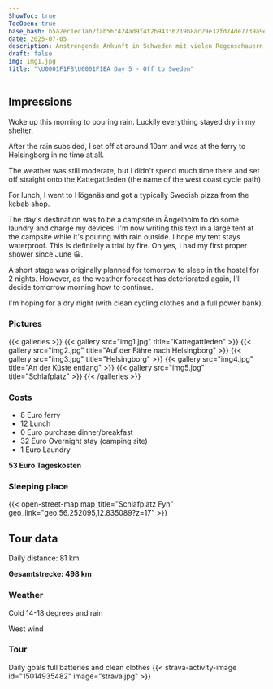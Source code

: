 ```yaml
---
ShowToc: true
TocOpen: true
base_hash: b5a2ec1ec1ab2fab56c424ad9f4f2b94336219b8ac29e32fd74de7739a9ef8d9
date: 2025-07-05
description: Anstrengende Ankunft in Schweden mit vielen Regenschauern
draft: false
img: img1.jpg
title: "\U0001F1F8\U0001F1EA Day 5 - Off to Sweden"
---
```


## Impressions
Woke up this morning to pouring rain. Luckily everything stayed dry in my shelter.

After the rain subsided, I set off at around 10am and was at the ferry to Helsingborg in no time at all.

The weather was still moderate, but I didn't spend much time there and set off straight onto the Kattegattleden (the name of the west coast cycle path).

For lunch, I went to Höganäs and got a typically Swedish pizza from the kebab shop.

The day's destination was to be a campsite in Ängelholm to do some laundry and charge my devices.
I'm now writing this text in a large tent at the campsite while it's pouring with rain outside. I hope my tent stays waterproof. This is definitely a trial by fire.
Oh yes, I had my first proper shower since June 😀.

A short stage was originally planned for tomorrow to sleep in the hostel for 2 nights. However, as the weather forecast has deteriorated again, I'll decide tomorrow morning how to continue.

I'm hoping for a dry night (with clean cycling clothes and a full power bank).
### Pictures
{{< galleries >}}
{{< gallery src="img1.jpg" title="Kattegattleden" >}}
{{< gallery src="img2.jpg" title="Auf der Fähre nach Helsingborg" >}}
{{< gallery src="img3.jpg" title="Helsingborg" >}}
{{< gallery src="img4.jpg" title="An der Küste entlang" >}}
{{< gallery src="img5.jpg" title="Schlafplatz" >}}
{{< /galleries >}}

### Costs
- 8 Euro ferry
- 12 Lunch
- 0 Euro purchase dinner/breakfast
- 32 Euro Overnight stay (camping site)
- 1 Euro Laundry

**53 Euro Tageskosten**

### Sleeping place
{{< open-street-map map_title="Schlafplatz Fyn" geo_link="geo:56.252095,12.835089?z=17" >}}

## Tour data
Daily distance: 81 km

**Gesamtstrecke: 498 km**

### Weather
Cold 14-18 degrees and rain

West wind

### Tour
Daily goals full batteries and clean clothes
{{< strava-activity-image id="15014935482" image="strava.jpg" >}}